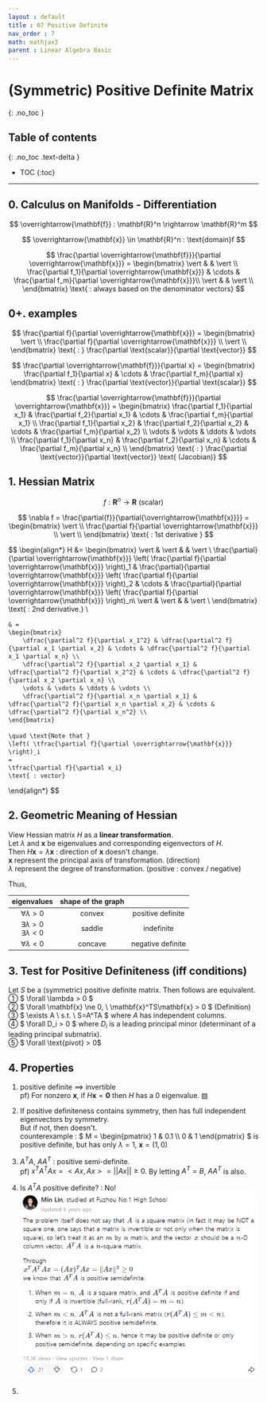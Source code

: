 ```yaml
---
layout : default
title : 07 Positive Definite
nav_order : 7
math: mathjax3
parent : Linear Algebra Basic
---
```


# (Symmetric) Positive Definite Matrix
{: .no_toc }

## Table of contents
{: .no_toc .text-delta }

- TOC
{:toc}

---


## 0. Calculus on Manifolds - Differentiation

$$ \overrightarrow{\mathbf{f}} : \mathbf{R}^n \rightarrow \mathbf{R}^m $$

$$ \overrightarrow{\mathbf{x}} \in \mathbf{R}^n : \text{domain}f $$

$$ \frac{\partial \overrightarrow{\mathbf{f}}}{\partial \overrightarrow{\mathbf{x}}} = 
    \begin{bmatrix}
        \vert & & \vert \\
        \frac{\partial f_1}{\partial \overrightarrow{\mathbf{x}}} & \cdots & \frac{\partial f_m}{\partial \overrightarrow{\mathbf{x}}}\\
        \vert & & \vert \\
    \end{bmatrix} 
    \text{ : always based on the denominator vectors}
$$

## 0+. examples

$$ \frac{\partial f}{\partial \overrightarrow{\mathbf{x}}} = 
    \begin{bmatrix}
        \vert \\
        \frac{\partial f}{\partial \overrightarrow{\mathbf{x}}} \\
        \vert \\
    \end{bmatrix} 
    \text{ : } 
    \frac{\partial \text{scalar}}{\partial \text{vector}}
$$

$$ \frac{\partial \overrightarrow{\mathbf{f}}}{\partial x} = 
    \begin{bmatrix}
        \frac{\partial f_1}{\partial x} & \cdots & \frac{\partial f_m}{\partial x}
    \end{bmatrix} 
    \text{ : } 
    \frac{\partial \text{vector}}{\partial \text{scalar}}
$$

$$ \frac{\partial \overrightarrow{\mathbf{f}}}{\partial \overrightarrow{\mathbf{x}}} = 
    \begin{bmatrix}
        \frac{\partial f_1}{\partial x_1} & \frac{\partial f_2}{\partial x_1} & \cdots & \frac{\partial f_m}{\partial x_1} \\
        \frac{\partial f_1}{\partial x_2} & \frac{\partial f_2}{\partial x_2} & \cdots & \frac{\partial f_m}{\partial x_2} \\
        \vdots & \vdots & \ddots & \vdots \\
        \frac{\partial f_1}{\partial x_n} & \frac{\partial f_2}{\partial x_n} & \cdots & \frac{\partial f_m}{\partial x_n} \\
    \end{bmatrix} 
    \text{ : } 
    \frac{\partial \text{vector}}{\partial \text{vector}}
    \text{ (Jacobian)}
$$


## 1. Hessian Matrix

$$ f : \mathbf{R}^n \rightarrow \mathbf{R} \text{ (scalar)}$$

$$ \nabla f = 
    \frac{\partial{f}}{\partial{\overrightarrow{\mathbf{x}}}} =
    \begin{bmatrix}
        \vert \\
        \frac{\partial f}{\partial \overrightarrow{\mathbf{x}}} \\
        \vert \\
    \end{bmatrix} 
    \text{ : 1st derivative }
$$

$$ 
\begin{align*}
    H &= 
    \begin{bmatrix}
        \vert & \vert & & \vert \\
        \frac{\partial}{\partial \overrightarrow{\mathbf{x}}} \left( \frac{\partial f}{\partial \overrightarrow{\mathbf{x}}} \right)_1 & 
        \frac{\partial}{\partial \overrightarrow{\mathbf{x}}} \left( \frac{\partial f}{\partial \overrightarrow{\mathbf{x}}} \right)_2
         & \cdots &
        \frac{\partial}{\partial \overrightarrow{\mathbf{x}}} \left( \frac{\partial f}{\partial \overrightarrow{\mathbf{x}}} \right)_n\\
        \vert & \vert & & \vert \\
    \end{bmatrix} 
    \text{ : 2nd derivative.} \\

    & =
    \begin{bmatrix}
        \dfrac{\partial^2 f}{\partial x_1^2} & \dfrac{\partial^2 f}{\partial x_1 \partial x_2} & \cdots & \dfrac{\partial^2 f}{\partial x_1 \partial x_n} \\
        \dfrac{\partial^2 f}{\partial x_2 \partial x_1} & \dfrac{\partial^2 f}{\partial x_2^2} & \cdots & \dfrac{\partial^2 f}{\partial x_2 \partial x_n} \\
        \vdots & \vdots & \ddots & \vdots \\
        \dfrac{\partial^2 f}{\partial x_n \partial x_1} & \dfrac{\partial^2 f}{\partial x_n \partial x_2} & \cdots & \dfrac{\partial^2 f}{\partial x_n^2} \\
    \end{bmatrix} 

    \quad \text{Note that }
    \left( \tfrac{\partial f}{\partial \overrightarrow{\mathbf{x}}} \right)_i
    =
    \tfrac{\partial f}{\partial x_i}
    \text{ : vector} 
\end{align*}
$$


## 2. Geometric Meaning of Hessian

View Hessian matrix $H$ as a **linear transformation**.  
Let $\lambda$ and $\mathbf{x}$ be eigenvalues and corresponding eigenvectors of $H$.  
Then $H\mathbf{x} = \lambda \mathbf{x}$ : direction of $\mathbf{x}$ doesn't change.  
$\mathbf{x}$ represent the principal axis of transformation. (direction)  
$\lambda$ represent the degree of transformation. (positive : convex / negative)  

Thus,  

|eigenvalues|shape of the graph||
|:---:|:---:|:---:|
| $\forall \lambda > 0$ |convex|positive definite|
| $\exists \lambda > 0$ <br /> $\exists \lambda < 0$ |saddle|indefinite|
| $\forall \lambda < 0$ |concave|negative definite|


## 3. Test for Positive Definiteness (iff conditions)
Let $S$ be a (symmetric) positive definite matrix. Then follows are equivalent.  
① $ \forall \lambda > 0 $  
② $ \forall \mathbf{x} \ne 0, \ \mathbf{x}^TS\mathbf{x} > 0 $ (Definition)  
③ $ \exists A \ s.t. \ S=A^TA $ where $A$ has independent columns.  
④ $ \forall D_i > 0 $ where $D_i$ is a leading principal minor (determinant of a leading principal submatrix).  
⑤ $ \forall \text{pivot} > 0$  


## 4. Properties
1. positive definite $\implies$ invertible  
pf) For nonzero $\mathbf{x}$, if $H\mathbf{x}=\mathbf{0}$ then $H$ has a $0$ eigenvalue. ▨

2. If positive definiteness contains symmetry, then has full independent eigenvectors by symmetry.  
But if not, then doesn't.  
counterexample : $ M = \begin{pmatrix} 1 & 0.1 \\\\ 0 & 1 \end{pmatrix} $ is positive definite, but has only $\lambda=1, \ \mathbf{x}=(1, 0)$

3. $A^TA$, $AA^T$ : positive semi-definite.  
pf) $x^TA^TAx = <Ax, Ax> = ||Ax|| \ge 0.$ By letting $A^T = B$, $AA^T$ is also.  

4. Is $A^TA$ positive definite? : No!  
![proof](/docs/LinearAlgebraBasic/images/image0701.png)

5. 

